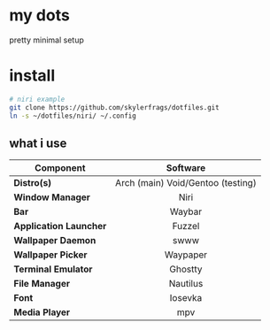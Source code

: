 # my dots
pretty minimal setup

# install
```bash
# niri example
git clone https://github.com/skylerfrags/dotfiles.git
ln -s ~/dotfiles/niri/ ~/.config
```

## what i use

|   Component                 | Software                                                                                      |
| --------------------------- | :---------------------------------------------------------------------------------------------:
| **Distro(s)**               | Arch (main) Void/Gentoo (testing) |
| **Window Manager**          | Niri |
| **Bar**                     | Waybar |
| **Application Launcher**    | Fuzzel |
| **Wallpaper Daemon**        | swww |
| **Wallpaper Picker**        | Waypaper |
| **Terminal Emulator**       | Ghostty |
| **File Manager**            | Nautilus |
| **Font**                    | Iosevka |
| **Media Player**            | mpv |
